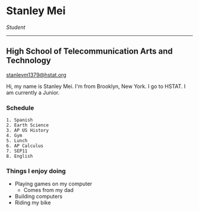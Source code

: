 # Stanley Mei

_Student_

___
## **High School of Telecommunication Arts and Technology**

[stanleym1379@hstat.org](stanleym1379@hstat.org)


Hi, my name is Stanley Mei. I'm from Brooklyn, New York. I go to HSTAT. I am currently a Junior.

### Schedule

    1. Spanish
    2. Earth Science
    3. AP US History
    4. Gym
    5. Lunch
    6. AP Calculus
    7. SEP11
    8. English
    
### Things I enjoy doing
 * Playing games on my computer 
   * Comes from my dad 
 * Building computers
 * Riding my bike




